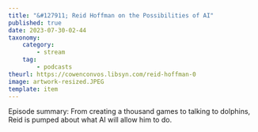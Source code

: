 ```yaml
---
title: "&#127911; Reid Hoffman on the Possibilities of AI"
published: true
date: 2023-07-30-02-44
taxonomy:
    category:
        - stream
    tag:
        - podcasts
theurl: https://cowenconvos.libsyn.com/reid-hoffman-0
image: artwork-resized.JPEG
template: item
---
```


Episode summary: From creating a thousand games to talking to dolphins, Reid is pumped about what AI will allow him to do.
